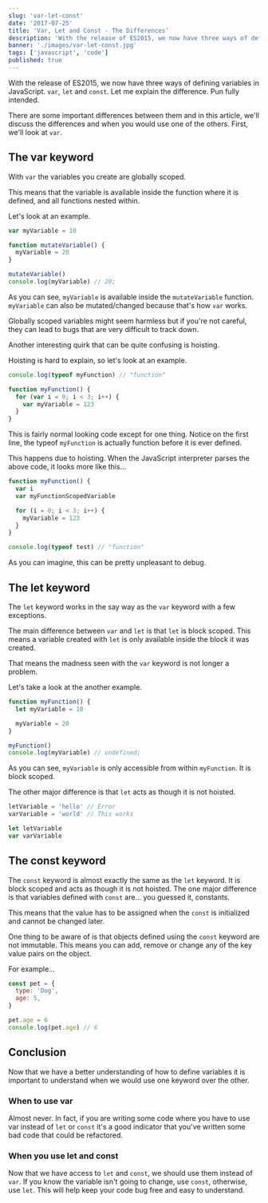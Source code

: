 ```yaml
---
slug: 'var-let-const'
date: '2017-07-25'
title: 'Var, Let and Const - The Differences'
description: 'With the release of ES2015, we now have three ways of defining variables in JavaScript. `var`, `let` and `const`. Let me explain the difference.'
banner: './images/var-let-const.jpg'
tags: ['javascript', 'code']
published: true
---
```


With the release of ES2015, we now have three ways of defining variables in JavaScript. `var`, `let` and `const`. Let me explain the difference. Pun fully intended.

There are some important differences between them and in this article, we'll discuss the differences and when you would use one of the others. First, we'll look at `var`.

## The var keyword

With `var` the variables you create are globally scoped.

This means that the variable is available inside the function where it is defined, and all functions nested within.

Let's look at an example.

```javascript
var myVariable = 10

function mutateVariable() {
  myVariable = 20
}

mutateVariable()
console.log(myVariable) // 20;
```

As you can see, `myVariable` is available inside the `mutateVariable` function. `myVariable` can also be mutated/changed because that's how `var` works.

Globally scoped variables might seem harmless but if you're not careful, they can lead to bugs that are very difficult to track down.

Another interesting quirk that can be quite confusing is hoisting.

Hoisting is hard to explain, so let's look at an example.

```javascript
console.log(typeof myFunction) // "function"

function myFunction() {
  for (var i = 0; i < 3; i++) {
    var myVariable = 123
  }
}
```

This is fairly normal looking code except for one thing. Notice on the first line, the typeof `myFunction` is actually function before it is ever defined.

This happens due to hoisting. When the JavaScript interpreter parses the above code, it looks more like this...

```javascript
function myFunction() {
  var i
  var myFunctionScopedVariable

  for (i = 0; i < 3; i++) {
    myVariable = 123
  }
}

console.log(typeof test) // "function"
```

As you can imagine, this can be pretty unpleasant to debug.

## The let keyword

The `let` keyword works in the say way as the `var` keyword with a few exceptions.

The main difference between `var` and `let` is that `let` is block scoped. This means a variable created with `let` is only available inside the block it was created.

That means the madness seen with the `var` keyword is not longer a problem.

Let's take a look at the another example.

```javascript
function myFunction() {
  let myVariable = 10

  myVariable = 20
}

myFunction()
console.log(myVariable) // undefined;
```

As you can see, `myVariable` is only accessible from within `myFunction`. It is block scoped.

The other major difference is that `let` acts as though it is not hoisted.

```javascript
letVariable = 'hello' // Error
varVariable = 'world' // This works

let letVariable
var varVariable
```

## The const keyword

The `const` keyword is almost exactly the same as the `let` keyword. It is block scoped and acts as though it is not hoisted. The one major difference is that variables defined with `const` are... you guessed it, constants.

This means that the value has to be assigned when the `const` is initialized and cannot be changed later.

One thing to be aware of is that objects defined using the `const` keyword are not immutable. This means you can add, remove or change any of the key value pairs on the object.

For example...

```javascript
const pet = {
  type: 'Dog',
  age: 5,
}

pet.age = 6
console.log(pet.age) // 6
```

## Conclusion

Now that we have a better understanding of how to define variables it is important to understand when we would use one keyword over the other.

### When to use var

Almost never. In fact, if you are writing some code where you have to use var instead of `let` or `const` it's a good indicator that you've written some bad code that could be refactored.

### When you use let and const

Now that we have access to `let` and `const`, we should use them instead of `var`. If you know the variable isn't going to change, use `const`, otherwise, use `let`. This will help keep your code bug free and easy to understand.

